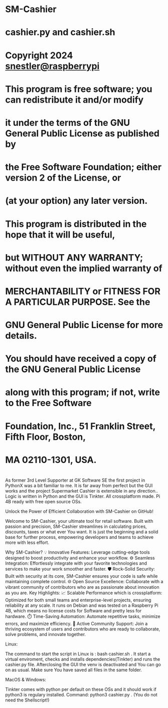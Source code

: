 # SM-Cashier
#
#  cashier.py and cashier.sh
#  
#  Copyright 2024  <snestler@raspberrypi>
#  
#  This program is free software; you can redistribute it and/or modify
#  it under the terms of the GNU General Public License as published by
#  the Free Software Foundation; either version 2 of the License, or
#  (at your option) any later version.
#  
#  This program is distributed in the hope that it will be useful,
#  but WITHOUT ANY WARRANTY; without even the implied warranty of
#  MERCHANTABILITY or FITNESS FOR A PARTICULAR PURPOSE.  See the
#  GNU General Public License for more details.
#  
#  You should have received a copy of the GNU General Public License
#  along with this program; if not, write to the Free Software
#  Foundation, Inc., 51 Franklin Street, Fifth Floor, Boston,
#  MA 02110-1301, USA.
#  
#  
As former 3rd Level Supporter at GK Software SE the first project in PythonX was a bit familiar to me. It is far away from perfect but the GUI works and the project Supermarket Cashier is extensible in any direction..
Logic is written in Python and the GUI is Tinkter. All crossplatform made. Pi 4B ready with free open source OSs. 

Unlock the Power of Efficient Collaboration with SM-Cashier on GitHub!

Welcome to SM-Cashier, your ultimate tool for retail software. Built with passion and precision, SM-Cashier streamlines in calculating prices, discounts, taxes or what ever You want. It is just the beginning and a solid base for further process, empowering developers and teams to achieve more with less effort.

Why SM-Cashier?
💡 Innovative Features: Leverage cutting-edge tools designed to boost productivity and enhance your workflow.
⚙️ Seamless Integration: Effortlessly integrate with your favorite technologies and services to make your work smoother and faster.
🛡️ Rock-Solid Security: Built with security at its core, SM-Cashier ensures your code is safe while maintaining complete control.
🌐 Open Source Excellence: Collaborate with a vibrant community of contributors who are as passionate about innovation as you are.
Key Highlights:
📈 Scalable Performance which is crossplatform: Optimized for both small teams and enterprise-level projects, ensuring reliability at any scale. It runs on Debian and was tested on a Raspberry Pi 4B, which means no license costs for Software and pretty less for hardware.
⏱️ Time-Saving Automation: Automate repetitive tasks, minimize errors, and maximize efficiency.
💬 Active Community Support: Join a thriving ecosystem of users and contributors who are ready to collaborate, solve problems, and innovate together.


Linux:

The command to start the script in Linux is : bash cashier.sh . It start a virtual enviroment, checks and installs dependencies(Tinkter) and runs the cashier.py file. Afterclosing the GUI the venv is deactivated and You can go on as usual.
Make sure You have saved all files in the same folder.

MacOS & Windows:

Tinkter comes with python per default on these OSs and it should work if python3 is regulary installed.
Command: python3 cashier.py . (You do not need the Shellscript!)
